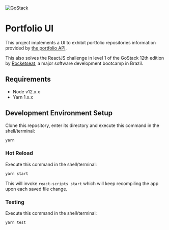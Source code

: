 ![GoStack](https://storage.googleapis.com/golden-wind/bootcamp-gostack/header-desafios.png)

# Portfolio UI

This project implements a UI to exhibit portfolio repositories information provided by [the portfolio API](https://github.com/stroparo/portfolio).

This also solves the ReactJS challenge in level 1 of the GoStack 12th edition by [Rocketseat](https://rocketseat.com.br/), a major software development bootcamp in Brazil.

## Requirements

* Node v12.x.x
* Yarn 1.x.x

## Development Environment Setup

Clone this repository, enter its directory and execute this command in the shell/terminal:

```bash
yarn
```

### Hot Reload

Execute this command in the shell/terminal:

```bash
yarn start
```

This will invoke ```react-scripts start``` which will keep recompiling the app upon each saved file change.

### Testing

Execute this command in the shell/terminal:

```bash
yarn test
```

